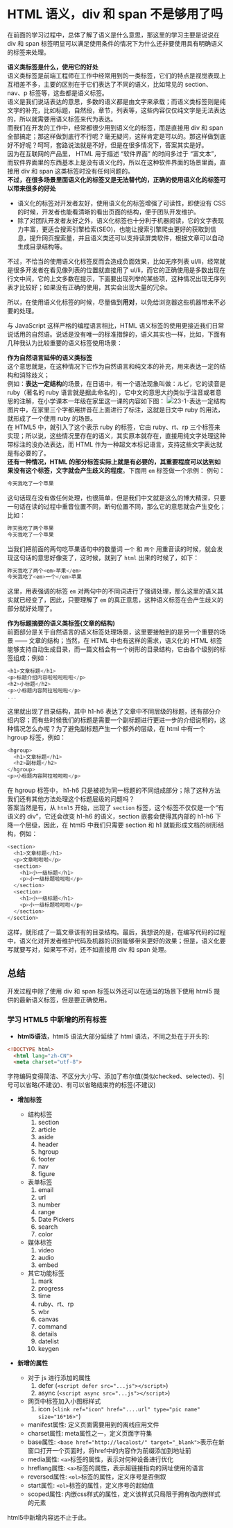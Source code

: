 # HTML 语义，div 和 span 不是够用了吗

在前面的学习过程中，总体了解了语义是什么意思，那这里的学习主要是说说在 div 和 span 标签明显可以满足使用条件的情况下为什么还非要使用具有明确语义的标签来处理。

**语义类标签是什么，使用它的好处**  
语义类标签是前端工程师在工作中经常用到的一类标签，它们的特点是视觉表现上互相差不多，主要的区别在于它们表达了不同的语义，比如常见的 section、nav、p 标签等，这些都是语义标签。  
语义是我们说话表达的意思，多数的语义都是由文字来承载；而语义类标签则是纯文字的补充，比如标题，自然段，章节，列表等，这些内容仅仅纯文字是无法表达的，所以就需要用语义标签来代为表达。  
而我们在开发的工作中，经常都很少用到语义化的标签，而是直接用 div 和 span 全部搞定；那这样做到底行不行呢？毫无疑问，这样肯定是可以的。那这样做到底好不好呢？呵呵，套路说法就是不好，但是在很多情况下，答案其实是好。  
因为在互联网的产品里， HTML 用于描述 “软件界面” 的时间多过于 “富文本”，而软件界面里的东西基本上是没有语义化的，所以在这种软件界面的场景里面，直接用 div 和 span 这类标签时没有任何问题的。  
**不过，在很多场景里面语义化的标签又是无法替代的，正确的使用语义化的标签可以带来很多的好处**  

- 语义化的标签对开发者友好，使用语义化的标签增强了可读性，即使没有 CSS 的时候，开发者也能看清晰的看出页面的结构，便于团队开发维护。
- 除了对团队开发者友好之外，语义化标签也十分利于机器阅读，它的文字表现力丰富，更适合搜索引擎检索(SEO)，也能让搜索引擎爬虫更好的获取到信息，提升网页搜索量，并且语义类还可以支持读屏类软件，根据文章可以自动生成目录结构等。  

不过，不恰当的使用语义化标签反而会造成负面效果，比如无序列表 ul/li，经常就是很多开发者在看见像列表的位置就直接用了 ul/li，而它的正确使用是多数出现在行文中间，它的上文多数在提示，下面要出现列举的某些项，这种情况出现无序列表才比较好；如果没有正确的使用，其实会出现大量的冗余。  

所以，在使用语义化标签的时候，尽量做到**用对**，以免给浏览器这些机器带来不必要的处理。  

与 JavaScript 这样严格的编程语言相比，HTML 语义标签的使用更接近我们日常说话用的自然语。说话是没有唯一的标准措辞的，语义其实也一样，比如，下面有几种我认为比较重要的语义标签使用场景：

**作为自然语言延伸的语义类标签**  
这个意思就是，在这种情况下它作为自然语言和纯文本的补充，用来表达一定的结构和消除歧义；  
例如：**表达一定结构**的场景，在日语中，有一个语法现象叫做：ルビ，它的读音是 ruby（著名的 ruby 语言就是据此命名的），它中文的意思大约类似于注音或者意思的注解，在小学课本一年级在家里这一课的内容如下图：
![23-1-表达一定结构](./images/23-1.jpg)
图片中，在家里三个字都用拼音在上面进行了标注，这就是日文中 ruby 的用法，就形成了一个使用 ruby 的场景。  
在 HTML5 中，就引入了这个表示 ruby 的标签，它由 ruby、rt、rp 三个标签来实现；所以说，这些情况里存在的语义，其实原本就存在，直接用纯文字处理这种带标注的没办法表达，而 HTML 作为一种超文本标记语言，支持这些文字表达就是有必要的了。  
**还有一种情况，HTML 的部分标签实际上就是有必要的，其重要程度可以达到如果没有这个标签，文字就会产生歧义的程度**。下面用 `em` 标签做一个示例：
例句：

``` javascript
今天我吃了一个苹果
```

这句话现在没有做任何处理，也很简单，但是我们中文就是这么的博大精深，只要一句话在读的过程中重音位置不同，断句位置不同，那么它的意思就会产生变化；比如：

``` javascript
昨天我吃了两个苹果
今天我吃了一个苹果
```

当我们把前面的两句吃苹果语句中的数量词 `一个` 和 `两个` 用重音读的时候，就会发现这句话的意思好像变了，这时候，就到了 `html` 出来的时候了，如下：

``` javascript
昨天我吃了两个<em>苹果</em>
今天我吃了<em>一个</em>苹果
```

这里，用表强调的标签 `em` 对两句中的不同词进行了强调处理，那么这里的语义其实就已经变了，因此，只要理解了 `em` 的真正意思，这种语义标签在会产生歧义的部分就好处理了。

**作为标题摘要的语义类标签(文章的结构)**  
前面部分是关于自然语言的语义标签处理场景，这里要接触到的是另一个重要的场景 —— 文章的结构；当然，在 HTML 中也有这样的需求，语义化的 HTML 标签能够支持自动生成目录，而一篇文档会有一个树形的目录结构，它由各个级别的标签组成；例如：

``` javascript
<h1>文章标题</h1>
<p>标题介绍内容啦啦啦啦啦</p>
<h2>小标题</h2>
<p>小标题内容阿拉啦啦啦</p>
...
```

这里就出现了目录结构，其中 h1-h6 表达了文章中不同层级的标题，还有部分介绍内容；而有些时候我们的标题是需要一个副标题进行更进一步的介绍说明的，这种情况怎么办呢？为了避免副标题产生一个额外的层级，在 html 中有一个 hgroup 标签，例如：

``` javascript
<hgroup>
  <h1>文章标题</h1>
  <h2>副标题</h2>
</hgroup>
<p>小标题内容阿拉啦啦啦</p>
```

在 hgroup 标签中， h1-h6 只是被视为同一标题的不同组成部分；除了这种方法我们还有其他方法处理这个标题层级的问题吗？  
答案当然是有，从 `html5` 开始，出现了 `section` 标签，这个标签不仅仅是一个“有语义的 div”，它还会改变 h1-h6 的语义，section 嵌套会使得其内部的 h1-h6 下降一个层级，因此，在 html5 中我们只需要 section 和 h1 就能形成文档的树形结构，例如：

``` javascript
<section>
  <h1>文章标题</h1>
  <p>文章啦啦啦</p>
  <section>
    <h1>小一级标题</h1>
    <p>小一级标题啦啦啦</p>
  </section>
  <section>
    <h1>小一级标题</h1>
    <p>小一级标题啦啦啦</p>
  </section>
</section>
```

这样，就形成了一篇文章该有的目录结构。最后，我想说的是，在编写代码的过程中，语义化对开发者维护代码及机器的识别能够带来更好的效果；但是，语义化要写就要写对，如果写不对，还不如直接用 div 和 span 处理。

## 总结

开发过程中除了使用 div 和 span 标签以外还可以在适当的场景下使用 html5 提供的最新语义标签，但是要正确使用。  

### **学习 HTML5 中新增的所有标签**

- **html5语法**，html5 语法大部分延续了 html 语法，不同之处在于开头的:  

``` html
<!DOCTYPE html>
  <html lang="zh-CN">
  <meta charset="utf-8">
```

字符编码变得简洁、不区分大小写、添加了布尔值(类似checked、selected)、引号可以省略(不建议)、有可以省略结束符的标签(不建议)

- **增加标签**
  - 结构标签
    1. section
    2. article
    3. aside
    4. header
    5. hgroup
    6. footer
    7. nav
    8. figure
  - 表单标签
    1. email
    2. url
    3. number
    4. range
    5. Date Pickers
    6. search
    7. color
  - 媒体标签
    1. video
    2. audio
    3. embed
  - 其它功能标签
    1. mark
    2. progress
    3. time
    4. ruby、rt、rp
    5. wbr
    6. canvas
    7. command
    8. details
    9. datelist
    10. keygen

- **新增的属性**
  - 对于 js 进行添加的属性
    1. defer (`<script defer src="...js"></script>`)
    2. async (`<script async src="...js"></script>`)
  - 网页中标签加入小图标样式
    1. icon (`<link ref="icon" href="....url" type="pic name" size="16*16>"`)
  - manifest属性: 定义页面需要用到的离线应用文件
  - charset属性: meta属性之一，定义页面字符集
  - base属性: `<base href="http://localost/" target="_blank">`表示在新窗口打开一个页面时，将href中的内容作为前缀添加到地址前
  - media属性: `<a>`标签的属性，表示对何种设备进行优化
  - hreflang属性: `<a>`标签的属性，表示超链接指向的网址使用的语言
  - reversed属性: `<ol>`标签的属性，定义序号是否倒叙
  - start属性: `<ol>`标签的属性，定义序号的起始值
  - scoped属性: 内嵌css样式的属性，定义该样式只局限于拥有改内嵌样式的元素

html5中新增内容远不止于此。